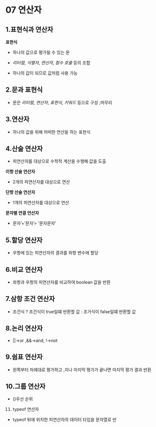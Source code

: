 # 07 연산자

## 1.표현식과 연산자

**표현식**

- 하나의 값으로 평가될 수 있는 문

- _리터럴_, _식별자_, _연산자_, _함수 호출_ 등의 조합

- 하나의 값이 되므로 값처럼 사용 가능

## 2.문과 표현식

- 문은 _리터럴_, _연산자_, _표현식_, _키워드_ 등으로 구성 ;마무리

## 3.연산자

- 하나의 값을 위해 어떠한 연산을 하는 표현식

## 4.산술 연산자

- 피연산자를 대상으로 수학적 계산을 수행해 값을 도출

**이항 산술 연산자**

- 2개의 피연산자를 대상으로 연산

**단항 산술 연산자**

- 1개의 피연산자를 대상으로 연산

**문자별 연결 연산자**

- 문자’+’문자’= ‘문자문자’

## 5.할당 연산자

- 우항에 있는 피연산자의 결과를 좌항 변수에 할당

## 6.비교 연산자

- 좌항과 우항의 피연산자를 비교하여 boolean 값을 반환

## 7.삼항 조건 연산자

- 조건식 ? 조건식이 true일떄 반환할 값 : 조거식이 false일떄 반환할 값

## 8.논리 연산자

- ||→or ,&&→and, !→not

## 9.쉼표 연산자

- 왼쪽부터 차례대로 평가하고 ,지나 마지막 평가가 끝나면 마지막 평가 결과 반환

## 10.그룹 연산자

- ()우선 순위

11. typeof 연산자

- typeof 뒤에 위치한 피연산자의 데이터 타입을 문자열로 반
